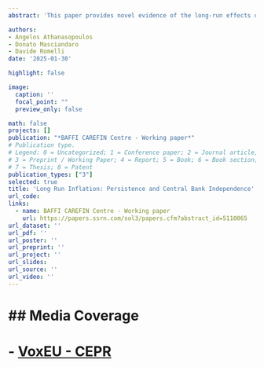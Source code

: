 ```yaml
---
abstract: 'This paper provides novel evidence of the long-run effects of central bank independence on inflation. We show that improvements in central bank independence have a much larger impact on inflation in the long run compared to the short run. Contrary to most of the previous literature, our results also show that the long-run effects of central bank independence on inflation are larger in developing countries. We find similar effects using linear and instrumental variable local projection methods. Finally, we show that central bank independence also reduces inflation persistence, reinforcing the effectiveness of monetary policy.'

authors:
- Angelos Athanasopoulos
- Donato Masciandaro
- Davide Romelli
date: '2025-01-30'

highlight: false

image:
  caption: ''
  focal_point: ""
  preview_only: false

math: false
projects: []
publication: "*BAFFI CAREFIN Centre - Working paper*"
# Publication type.
# Legend: 0 = Uncategorized; 1 = Conference paper; 2 = Journal article;
# 3 = Preprint / Working Paper; 4 = Report; 5 = Book; 6 = Book section;
# 7 = Thesis; 8 = Patent
publication_types: ["3"]
selected: true
title: 'Long Run Inflation: Persistence and Central Bank Independence'
url_code: 
links:
  - name: BAFFI CAREFIN Centre - Working paper
    url: https://papers.ssrn.com/sol3/papers.cfm?abstract_id=5110065
url_dataset: ''
url_pdf: ''
url_poster: ''
url_preprint: ''
url_project: ''
url_slides: 
url_source: ''
url_video: ''
---
```


# ## Media Coverage

# - [VoxEU - CEPR](https://cepr.org/voxeu/columns/it-matters-even-more-central-bank-independence-long-run-inflation-and-persistence)
